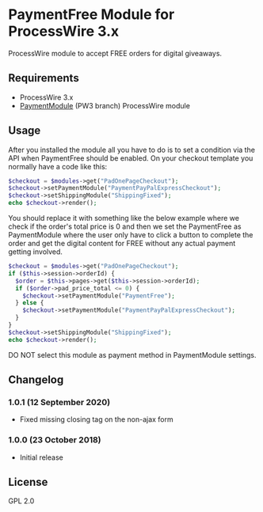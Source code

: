 # PaymentFree Module for ProcessWire 3.x

ProcessWire module to accept FREE orders for digital giveaways.

## Requirements

- ProcessWire 3.x
- [PaymentModule](https://github.com/apeisa/PaymentModule/tree/PW3) (PW3 branch) ProcessWire module

## Usage

After you installed the module all you have to do is to set a condition via the API when PaymentFree should be enabled.
On your checkout template you normally have a code like this:

```PHP
$checkout = $modules->get("PadOnePageCheckout");
$checkout->setPaymentModule("PaymentPayPalExpressCheckout");
$checkout->setShippingModule("ShippingFixed");
echo $checkout->render();
```
You should replace it with something like the below example where we check if the order's total price is 0 and then we set the PaymentFree as PaymentModule where the user only have to click a button to complete the order and get the digital content for FREE without any actual payment getting involved.

```PHP
$checkout = $modules->get("PadOnePageCheckout");
if ($this->session->orderId) {
  $order = $this->pages->get($this->session->orderId);
  if ($order->pad_price_total <= 0) {
    $checkout->setPaymentModule("PaymentFree");
  } else {
    $checkout->setPaymentModule("PaymentPayPalExpressCheckout");
  }
}
$checkout->setShippingModule("ShippingFixed");
echo $checkout->render();
```
DO NOT select this module as payment method in PaymentModule settings.

## Changelog

### 1.0.1 (12 September 2020)

- Fixed missing closing tag on the non-ajax form

### 1.0.0 (23 October 2018)

- Initial release

## License

GPL 2.0
